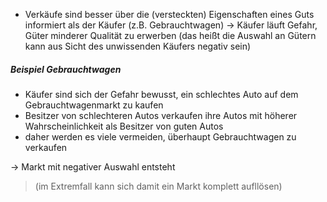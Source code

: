 - Verkäufe sind besser über die (versteckten) Eigenschaften eines Guts informiert als der Käufer (z.B. Gebrauchtwagen)
&rarr; Käufer läuft Gefahr, Güter minderer Qualität zu erwerben (das heißt die Auswahl an Gütern kann aus Sicht des unwissenden Käufers negativ sein)

##### Beispiel Gebrauchtwagen
- Käufer sind sich der Gefahr bewusst, ein schlechtes Auto auf dem Gebrauchtwagenmarkt zu kaufen
- Besitzer von schlechteren Autos verkaufen ihre Autos mit höherer Wahrscheinlichkeit als Besitzer von guten Autos
- daher werden es viele vermeiden, überhaupt Gebrauchtwagen zu verkaufen

&rarr; Markt mit negativer Auswahl entsteht 
> (im Extremfall kann sich damit ein Markt komplett aufllösen)